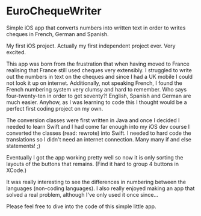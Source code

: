 # EuroChequeWriter
Simple iOS app that converts numbers into written text in order to writes cheques in French, German and Spanish.

My first iOS project. Actually my first independent project ever. Very excited. 

This app was born from the frustration that when having moved to France realising that France still used cheques very extensibly. I struggled to write out the numbers in text on the cheques and since I had a UK mobile I could not look it up on internet. Additionally, not speaking French, I found the French numbering system very clumsy and hard to remember. Who says four-twenty-ten in order to get seventy?! English, Spanish and German are much easier. Anyhow, as I was learning to code this I thought would be a perfect first coding project on my own. 

The conversion classes were first written in Java and once I decided I needed to learn Swift and I had come far enough into my iOS dev course I converted the classes (read: rewrote) into Swift. I needed to hard code the translations so I didn't need an internet connection. Many many if and else statements! ;)

Eventually I got the app working pretty well so now it is only sorting the layouts of the buttons that remains. (Find it hard to group 4 buttons in XCode.)

It was really interesting to see the differences in numbering between the languages (non-coding languages). I also really enjoyed making an app that solved a real problem, although I've only used it once since...

Please feel free to dive into the code of this simple little app.
